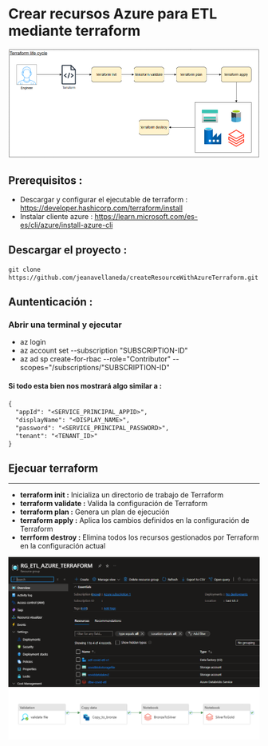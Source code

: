 # Crear recursos Azure para ETL mediante terraform

<img src="assets/terraform_life_cycle.png"><br>

## Prerequisitos : 
- Descargar y configurar el ejecutable de terraform : https://developer.hashicorp.com/terraform/install
- Instalar cliente azure : https://learn.microsoft.com/es-es/cli/azure/install-azure-cli

## Descargar el proyecto :
```shell
git clone https://github.com/jeanavellaneda/createResourceWithAzureTerraform.git
```

## Auntenticación :
### Abrir una terminal y ejecutar
- az login
- az account set --subscription "SUBSCRIPTION-ID"
- az ad sp create-for-rbac --role="Contributor" --scopes="/subscriptions/"SUBSCRIPTION-ID"

#### Si todo esta bien nos mostrará algo similar a : 
```shell
{
  "appId": "<SERVICE_PRINCIPAL_APPID>",
  "displayName": "<DISPLAY_NAME>",
  "password": "<SERVICE_PRINCIPAL_PASSWORD>",
  "tenant": "<TENANT_ID>"
}
```

## Ejecuar terraform
---
- **terraform init :** Inicializa un directorio de trabajo de Terraform
- **terraform validate :** Valida la configuración de Terraform
- **terraform plan :** Genera un plan de ejecución
- **terraform apply :** Aplica los cambios definidos en la configuración de Terraform
- **terrform destroy :** Elimina todos los recursos gestionados por Terraform en la configuración actual

<img src="assets/resource_group.png"><br>
<img src="assets/pipeline.png"><br>